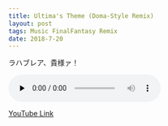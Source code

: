 ```yaml
---
title: Ultima's Theme (Doma-Style Remix)
layout: post
tags: Music FinalFantasy Remix
date: 2018-7-20
---
```


ラハブレア、貴様ァ！

<audio id="audio" controls="" preload="none">
<source id="mp3" src="../music/remix/Ultima Weapon's Theme (Doma-style Rearrange).mp3" type="audio/mpeg">
</audio>

<a href="https://www.youtube.com/watch?v=mPqln9xy_Fg">YouTube Link</a>
